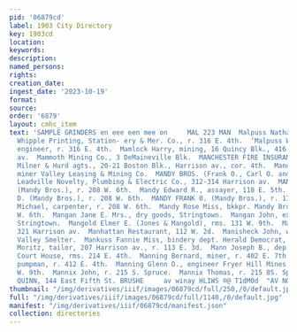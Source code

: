 ```yaml
---
pid: '06879cd'
label: 1903 City Directory
key: 1903cd
location: 
keywords: 
description: 
named_persons: 
rights: 
creation_date: 
ingest_date: '2023-10-19'
format: 
source: 
order: '6879'
layout: cmhc_item
text: 'SAMPLE GRINDERS en eee een mee on     MAL 223 MAN  Malpuss Nathan, apprentice
  Whipple Printing, Station- ery & Mer. Co., r. 316 E. 4th.  ‘Malpuss William L.,
  engineer, r. 316 E. 4th.  Mamlock Harry, mining, 16 Quincy Blk., 416 Harri- son
  av.  Mammoth Mining Co., 3 DeMaineville Blk.  MANCHESTER FIRE INSURANCE CO., England,
  Milner & Hurd agts., 20-21 Boston Blk., Harrison av., cor. 4th.  Mandel Charles,
  miner Valley Leasing & Mining Co.  MANDY BROS. (Frank O., Carl O. and F. D.), proprs.
  Leadville Novelty, Plumbing & Electric Co., 312-314 Harrison av.  MANDY CARL 0.
  (Mandy Bros.), r. 208 W. 6th.  Mandy Edward R., assayer, 118 E. 5th.  MANDY FLORENTINE
  D. (Mandy Bros.), r. 208 W. 6th.  MANDY FRANK 0. (Mandy Bros.), r. 115 W. 3d.  Mandy
  Michael, carpenter, r. 208 W. 6th.  Mandy Rose Miss, bkkpr. Mandy Bros., r. 208
  W. 6th.  Mangan Jane E. Mrs., dry goods, Stringtown.  Mangan John, expresman, r.
  Stringtown.  Mangold Elmer E. (Jones & Mangold), rms. 131 W. 9th.  Manhattan Block,
  321 Harrison av.  Manhattan Restaurant, 112 W. 2d.  Manisheck John, wks. Arkansas
  Valley Smelter.  Mankuss Fannie Miss, bindery dept. Herald Democrat, r. 113 E. 3d.  Mankuss
  Moritz, tailor, 207 Harrison av., r. 113 E. 3d.  Mann Joseph B., dep. Assessor,
  Court House, rms. 214 E. 4th.  Manning Bernard, miner, r. 402 E. 7th.  Manning Dennis,
  pumpman, r. 412 E. 4th.  Manning Glenn D., engineer Fryer Hill Mines Co., r. 129
  W. 9th.  Mannix John, r. 215 S. Spruce.  Mannix Thomas, r. 215 8S. Spruce.  J, J.
  QUINN, 144 East Fifth St. BRUSHE     av winay HLIWS ®@ T1dM0d  "AV NOSTUUVH 1G S"srhs  a  7 '
thumbnail: "/img/derivatives/iiif/images/06879cd/full/250,/0/default.jpg"
full: "/img/derivatives/iiif/images/06879cd/full/1140,/0/default.jpg"
manifest: "/img/derivatives/iiif/06879cd/manifest.json"
collection: directories
---
```

